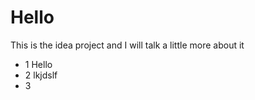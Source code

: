# Hello

This is the idea project and I will talk a little more about it

- 1 Hello
- 2 lkjdslf
- 3
